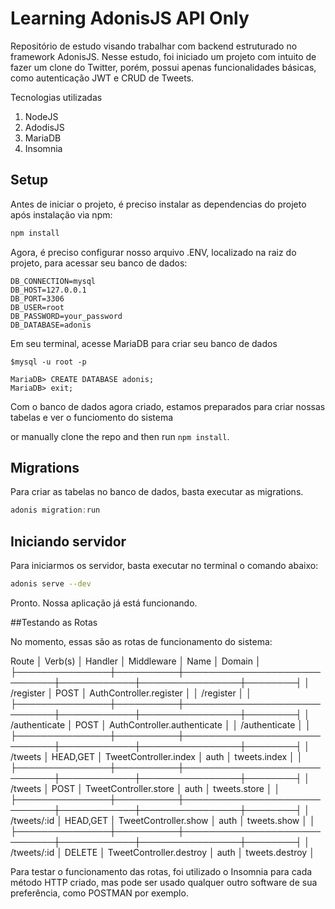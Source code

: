 # Learning AdonisJS API Only

Repositório de estudo visando trabalhar com backend estruturado no framework AdonisJS.
Nesse estudo, foi iniciado um projeto com intuito de fazer um clone do Twitter, porém, possui apenas funcionalidades básicas, como autenticação JWT e CRUD de Tweets.

Tecnologias utilizadas

1. NodeJS
2. AdodisJS
3. MariaDB
4. Insomnia

## Setup

Antes de iniciar o projeto, é preciso instalar as dependencias do projeto após instalação via npm:
```bash
npm install
```
Agora, é preciso configurar nosso arquivo .ENV, localizado na raiz do projeto, para acessar seu banco de dados:

```.env
DB_CONNECTION=mysql
DB_HOST=127.0.0.1
DB_PORT=3306
DB_USER=root
DB_PASSWORD=your_password
DB_DATABASE=adonis
```
Em seu terminal, acesse MariaDB para criar seu banco de dados

```MariaDB Terminal
$mysql -u root -p

MariaDB> CREATE DATABASE adonis;
MariaDB> exit;

```
Com o banco de dados agora criado, estamos preparados para criar nossas tabelas e ver o funciomento do sistema

or manually clone the repo and then run `npm install`.


## Migrations

Para criar as tabelas no banco de dados, basta executar as migrations.

```js
adonis migration:run
```
## Iniciando servidor

Para iniciarmos os servidor, basta executar no terminal o comando abaixo:

```bash
adonis serve --dev
```
Pronto. Nossa aplicação já está funcionando.

##Testando as Rotas

No momento, essas são as rotas de funcionamento do sistema:

  Route         │ Verb(s)  │ Handler                     │ Middleware │ Name           │ Domain │
├───────────────┼──────────┼─────────────────────────────┼────────────┼────────────────┼────────┤
│ /register     │ POST     │ AuthController.register     │            │ /register      │        │
├───────────────┼──────────┼─────────────────────────────┼────────────┼────────────────┼────────┤
│ /authenticate │ POST     │ AuthController.authenticate │            │ /authenticate  │        │
├───────────────┼──────────┼─────────────────────────────┼────────────┼────────────────┼────────┤
│ /tweets       │ HEAD,GET │ TweetController.index       │ auth       │ tweets.index   │        │
├───────────────┼──────────┼─────────────────────────────┼────────────┼────────────────┼────────┤
│ /tweets       │ POST     │ TweetController.store       │ auth       │ tweets.store   │        │
├───────────────┼──────────┼─────────────────────────────┼────────────┼────────────────┼────────┤
│ /tweets/:id   │ HEAD,GET │ TweetController.show        │ auth       │ tweets.show    │        │
├───────────────┼──────────┼─────────────────────────────┼────────────┼────────────────┼────────┤
│ /tweets/:id   │ DELETE   │ TweetController.destroy     │ auth       │ tweets.destroy │       


Para testar o funcionamento das rotas, foi utilizado o Insomnia para cada método HTTP criado, mas pode ser usado qualquer outro software de sua preferência, como POSTMAN por exemplo.
